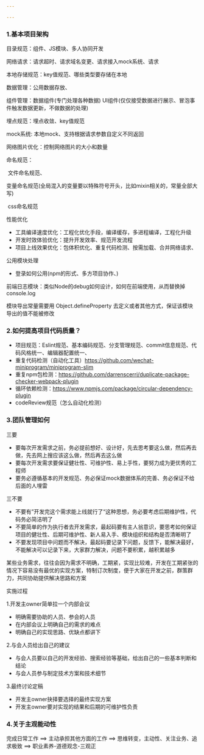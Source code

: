```yaml
---

---
```


### 1.基本项目架构

目录规范：组件、JS模块、多人协同开发

网络请求：请求超时、请求域名变更、请求接入mock系统、请求

本地存储规范：key值规范、哪些类型要存储在本地

数据管理：公用数据存放、

组件管理：数据组件(专门处理各种数据)  UI组件(仅仅接受数据进行展示、冒泡事件触发数据更新，不做数据的处理)

埋点规范：埋点收敛、key值规范

mock系统: 本地mock、支持根据请求参数自定义不同返回

网络图片优化：控制网络图片的大小和数量

命名规范：

​	文件命名规范、

​	变量命名规范(全局混入的变量要以特殊符号开头，比如mixin相关的，常量全部大写)

​	css命名规范

性能优化

* 工具编译速度优化：工程化优化手段，编译缓存，多进程编译，工程化升级
* 开发时效体验优化：提升开发效率、规范开发流程
* 项目上线效果优化：包体积优化、重复代码检测、按需加载、合并网络请求、

公用模块处理

* 登录如何公用(npm的形式、多方项目协作、)

前端日志模块：类似Node的debug如何设计，如何在前端使用，从而替换掉console.log

模块导出常量需要用 Object.defineProperty 去定义或者其他方式，保证该模块导出的值不能被修改

### 2.如何提高项目代码质量？

* 项目规范：Eslint规范、基本编码规范、分支管理规范、commit信息规范、代码风格统一、编辑器配置统一、
* 重复代码检测（自动化工具）https://github.com/wechat-miniprogram/miniprogram-slim
* 重复npm包检测：https://github.com/darrenscerri/duplicate-package-checker-webpack-plugin
* 循环依赖检测：https://www.npmjs.com/package/circular-dependency-plugin
* codeReview规范（怎么自动化检测）



### 3.团队管理如何

三要

- 要每次开发需求之前，务必提前想好、设计好，先去思考要这么做，然后再去做，先去网上搜应该这么做，然后再去这么做
- 要每次开发需求要保证健壮性、可维护性、易上手性，要努力成为更优秀的工程师
- 要务必遵循基本的开发规范、务必保证mock数据体系的完善、务必保证不给后面的人埋雷

三不要

- 不要有”开发完这个需求能上线就行了“这种思想，务必要考虑后期维护性，代码务必简洁明了
- 不要简单的作为执行者去开发需求，最起码要有主人翁意识，要思考如何保证项目的健壮性、后期可维护性、新人易入手、模块组织和结构是否清晰明了
- 不要发现项目中问题而不解决，最起码要记录下问题，反馈下，能解决最好，不能解决可以记录下来，大家群力解决，问题不要积累，越积累越多

某些业务需求，往往会因为需求不明确，工期紧，实现比较难，开发在工期紧张的情况下容易没有最优的实现方案，特制订次制度，便于大家在开发之前，群策群力，共同协助提供解决思路和方案

实施过程

1.开发主owner简单拉一个内部会议

- 明确需要协助的人员、参会的人员
- 在内部会议上明确自己的需求的难点
- 明确自己的实现思路、优缺点都讲下

2.与会人员给出自己的建议

- 与会人员要以自己的开发经验、搜索经验等基础，给出自己的一些基本判断和结论
- 与会人员参与制定技术方案和技术细节

3.最终讨论定稿

- 开发主owner抉择要选择的最终实现方案
- 开发主owner要对实现的结果和后期的可维护性负责

### 4.关于主观能动性  

完成日常工作 ==> 主动承担其他方面的工作 ==>  思维转变，主动性、关注业务、追求极致  ==>  职业素养-道德观念-三观正